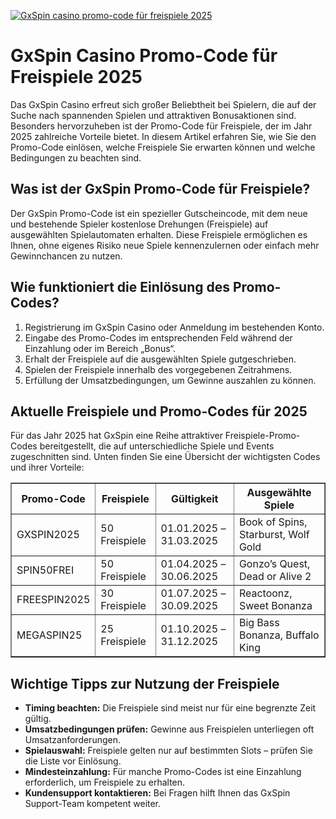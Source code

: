 [![GxSpin casino promo-code für freispiele 2025](https://123-caf.pages.dev/gitsignup.png)](https://vrmoo.ru/Bt82HjjY)

<h1>GxSpin Casino Promo-Code für Freispiele 2025</h1> <p>Das GxSpin Casino erfreut sich großer Beliebtheit bei Spielern, die auf der Suche nach spannenden Spielen und attraktiven Bonusaktionen sind. Besonders hervorzuheben ist der Promo-Code für Freispiele, der im Jahr 2025 zahlreiche Vorteile bietet. In diesem Artikel erfahren Sie, wie Sie den Promo-Code einlösen, welche Freispiele Sie erwarten können und welche Bedingungen zu beachten sind.</p>  <h2>Was ist der GxSpin Promo-Code für Freispiele?</h2> <p>Der GxSpin Promo-Code ist ein spezieller Gutscheincode, mit dem neue und bestehende Spieler kostenlose Drehungen (Freispiele) auf ausgewählten Spielautomaten erhalten. Diese Freispiele ermöglichen es Ihnen, ohne eigenes Risiko neue Spiele kennenzulernen oder einfach mehr Gewinnchancen zu nutzen.</p>  <h2>Wie funktioniert die Einlösung des Promo-Codes?</h2> <ol>   <li>Registrierung im GxSpin Casino oder Anmeldung im bestehenden Konto.</li>   <li>Eingabe des Promo-Codes im entsprechenden Feld während der Einzahlung oder im Bereich „Bonus“.</li>   <li>Erhalt der Freispiele auf die ausgewählten Spiele gutgeschrieben.</li>   <li>Spielen der Freispiele innerhalb des vorgegebenen Zeitrahmens.</li>   <li>Erfüllung der Umsatzbedingungen, um Gewinne auszahlen zu können.</li> </ol>  <h2>Aktuelle Freispiele und Promo-Codes für 2025</h2> <p>Für das Jahr 2025 hat GxSpin eine Reihe attraktiver Freispiele-Promo-Codes bereitgestellt, die auf unterschiedliche Spiele und Events zugeschnitten sind. Unten finden Sie eine Übersicht der wichtigsten Codes und ihrer Vorteile:</p>  <table border="1" cellpadding="8" cellspacing="0">   <thead>     <tr>       <th>Promo-Code</th>       <th>Freispiele</th>       <th>Gültigkeit</th>       <th>Ausgewählte Spiele</th>     </tr>   </thead>   <tbody>     <tr>       <td>GXSPIN2025</td>       <td>50 Freispiele</td>       <td>01.01.2025 – 31.03.2025</td>       <td>Book of Spins, Starburst, Wolf Gold</td>     </tr>     <tr>       <td>SPIN50FREI</td>       <td>50 Freispiele</td>       <td>01.04.2025 – 30.06.2025</td>       <td>Gonzo’s Quest, Dead or Alive 2</td>     </tr>     <tr>       <td>FREESPIN2025</td>       <td>30 Freispiele</td>       <td>01.07.2025 – 30.09.2025</td>       <td>Reactoonz, Sweet Bonanza</td>     </tr>     <tr>       <td>MEGASPIN25</td>       <td>25 Freispiele</td>       <td>01.10.2025 – 31.12.2025</td>       <td>Big Bass Bonanza, Buffalo King</td>     </tr>   </tbody> </table>  <h2>Wichtige Tipps zur Nutzung der Freispiele</h2> <ul>   <li><strong>Timing beachten:</strong> Die Freispiele sind meist nur für eine begrenzte Zeit gültig.</li>   <li><strong>Umsatzbedingungen prüfen:</strong> Gewinne aus Freispielen unterliegen oft Umsatzanforderungen.</li>   <li><strong>Spielauswahl:</strong> Freispiele gelten nur auf bestimmten Slots – prüfen Sie die Liste vor Einlösung.</li>   <li><strong>Mindesteinzahlung:</strong> Für manche Promo-Codes ist eine Einzahlung erforderlich, um Freispiele zu erhalten.</li>   <li><strong>Kundensupport kontaktieren:</strong> Bei Fragen hilft Ihnen das GxSpin Support-Team kompetent weiter.</li> </ul>